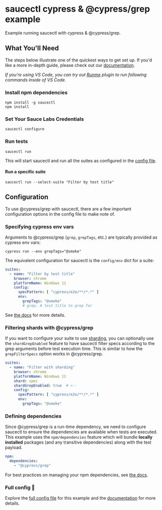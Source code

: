 # saucectl cypress & @cypress/grep example

Example running saucectl with cypress & @cypress/grep.

## What You'll Need

The steps below illustrate one of the quickest ways to get set up. If you'd like a more in-depth guide, please check out
our [documentation](https://docs.saucelabs.com/dev/cli/saucectl/#installing-saucectl).

_If you're using VS Code, you can try out [Runme](https://marketplace.visualstudio.com/items?itemName=stateful.runme) plugin to run following commands inside of VS Code._

### Install npm dependencies

```shell
npm install -g saucectl
npm install
```

### Set Your Sauce Labs Credentials

```shell
saucectl configure
```

### Run tests

```shell
saucectl run
```

This will start saucectl and run all the suites as configured in the [config file](.sauce/config.yml).

#### Run a specific suite

```shell
saucectl run --select-suite "Filter by test title"
```

## Configuration

To use @cypress/grep with saucectl, there are a few important configuration options in the config file to make note of.

### Specifying cypress env vars

Arguments to @cypress/grep (`grep`, `grepTags`, etc.) are typically provided as cypress env vars:

```
cypress run --env grepTags="@smoke"
```

The equivalent configuration for saucectl is the `config/env` dict for a suite:

```yaml
suites:
  - name: "Filter by test title"
    browser: chrome
    platformName: Windows 11
    config:
      specPattern: [ "cypress/e2e/**/*.*" ]
      env:
        grepTags: "@smoke"
        # grep: A test title to grep for
```

See [the docs](https://docs.saucelabs.com/web-apps/automated-testing/cypress/yaml/v1/#env-1) for more details.

### Filtering shards with @cypress/grep

If you want to configure your suite to use [sharding](https://docs.saucelabs.com/web-apps/automated-testing/cypress/yaml/v1/#shard), you can optionally use the `shardGrepEnabled` feature to have saucectl filter specs according to the grep arguments before test execution time. This is similar to how the `grepFilterSpecs` option works in @cypress/grep.

```yaml
suites:
  - name: "Filter with sharding"
    browser: chrome
    platformName: Windows 11
    shard: spec
    shardGrepEnabled: true  # <--
    config:
      specPattern: [ "cypress/e2e/**/*.*" ]
      env:
        grepTags: "@smoke"
```

### Defining dependencies

Since @cypress/grep is a run-time dependency, we need to configure saucectl to ensure the dependencies are available when tests are executed. This example uses the `npm/dependencies` feature which will bundle **locally installed** packages (and any transitive dependencies) along with the test payload.

```yaml
npm:
  dependencies:
    - "@cypress/grep"
```

For best practices on managing your npm dependencies, see [the docs](https://docs.saucelabs.com/web-apps/automated-testing/cypress/advanced/#including-node-dependencies).

### Full config :eyes:

Explore the [full config file](.sauce/config.yml) for this example and the [documentation](https://docs.saucelabs.com/web-apps/automated-testing/cypress/yaml/v1/) for more details.
